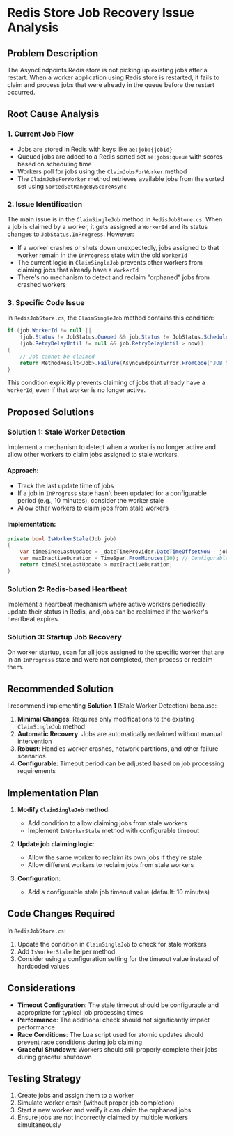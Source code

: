 # Redis Store Job Recovery Issue Analysis

## Problem Description
The AsyncEndpoints.Redis store is not picking up existing jobs after a restart. When a worker application using Redis store is restarted, it fails to claim and process jobs that were already in the queue before the restart occurred.

## Root Cause Analysis

### 1. Current Job Flow
- Jobs are stored in Redis with keys like `ae:job:{jobId}`
- Queued jobs are added to a Redis sorted set `ae:jobs:queue` with scores based on scheduling time
- Workers poll for jobs using the `ClaimJobsForWorker` method
- The `ClaimJobsForWorker` method retrieves available jobs from the sorted set using `SortedSetRangeByScoreAsync`

### 2. Issue Identification
The main issue is in the `ClaimSingleJob` method in `RedisJobStore.cs`. When a job is claimed by a worker, it gets assigned a `WorkerId` and its status changes to `JobStatus.InProgress`. However:

- If a worker crashes or shuts down unexpectedly, jobs assigned to that worker remain in the `InProgress` state with the old `WorkerId`
- The current logic in `ClaimSingleJob` prevents other workers from claiming jobs that already have a `WorkerId`
- There's no mechanism to detect and reclaim "orphaned" jobs from crashed workers

### 3. Specific Code Issue
In `RedisJobStore.cs`, the `ClaimSingleJob` method contains this condition:
```csharp
if (job.WorkerId != null ||
    (job.Status != JobStatus.Queued && job.Status != JobStatus.Scheduled) ||
    (job.RetryDelayUntil != null && job.RetryDelayUntil > now))
{
    // Job cannot be claimed
    return MethodResult<Job>.Failure(AsyncEndpointError.FromCode("JOB_NOT_CLAIMED", "Could not claim job"));
}
```

This condition explicitly prevents claiming of jobs that already have a `WorkerId`, even if that worker is no longer active.

## Proposed Solutions

### Solution 1: Stale Worker Detection
Implement a mechanism to detect when a worker is no longer active and allow other workers to claim jobs assigned to stale workers.

#### Approach:
- Track the last update time of jobs
- If a job in `InProgress` state hasn't been updated for a configurable period (e.g., 10 minutes), consider the worker stale
- Allow other workers to claim jobs from stale workers

#### Implementation:
```csharp
private bool IsWorkerStale(Job job)
{
    var timeSinceLastUpdate = _dateTimeProvider.DateTimeOffsetNow - job.LastUpdatedAt;
    var maxInactiveDuration = TimeSpan.FromMinutes(10); // Configurable
    return timeSinceLastUpdate > maxInactiveDuration;
}
```

### Solution 2: Redis-based Heartbeat
Implement a heartbeat mechanism where active workers periodically update their status in Redis, and jobs can be reclaimed if the worker's heartbeat expires.

### Solution 3: Startup Job Recovery
On worker startup, scan for all jobs assigned to the specific worker that are in an `InProgress` state and were not completed, then process or reclaim them.

## Recommended Solution

I recommend implementing **Solution 1** (Stale Worker Detection) because:

1. **Minimal Changes**: Requires only modifications to the existing `ClaimSingleJob` method
2. **Automatic Recovery**: Jobs are automatically reclaimed without manual intervention
3. **Robust**: Handles worker crashes, network partitions, and other failure scenarios
4. **Configurable**: Timeout period can be adjusted based on job processing requirements

## Implementation Plan

1. **Modify `ClaimSingleJob` method**:
   - Add condition to allow claiming jobs from stale workers
   - Implement `IsWorkerStale` method with configurable timeout

2. **Update job claiming logic**:
   - Allow the same worker to reclaim its own jobs if they're stale
   - Allow different workers to reclaim jobs from stale workers

3. **Configuration**:
   - Add a configurable stale job timeout value (default: 10 minutes)

## Code Changes Required

In `RedisJobStore.cs`:

1. Update the condition in `ClaimSingleJob` to check for stale workers
2. Add `IsWorkerStale` helper method
3. Consider using a configuration setting for the timeout value instead of hardcoded values

## Considerations

- **Timeout Configuration**: The stale timeout should be configurable and appropriate for typical job processing times
- **Performance**: The additional check should not significantly impact performance
- **Race Conditions**: The Lua script used for atomic updates should prevent race conditions during job claiming
- **Graceful Shutdown**: Workers should still properly complete their jobs during graceful shutdown

## Testing Strategy

1. Create jobs and assign them to a worker
2. Simulate worker crash (without proper job completion)
3. Start a new worker and verify it can claim the orphaned jobs
4. Ensure jobs are not incorrectly claimed by multiple workers simultaneously